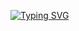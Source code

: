 [![Typing SVG](https://readme-typing-svg.herokuapp.com?color=%2336BCF7&lines=Student+of+the+Department+of+Informatics+and+Computer+Engineering)](https://git.io/typing-svg)


<!--
**Mark-Grigorev/Mark-Grigorev** is a ✨ _special_ ✨ repository because its `README.md` (this file) appears on your GitHub profile.

Here are some ideas to get you started:

- 🔭 I’m currently working on ...
- 🌱 I’m currently learning ...
- 👯 I’m looking to collaborate on ...
- 🤔 I’m looking for help with ...
- 💬 Ask me about ...
- 📫 How to reach me: ...
- 😄 Pronouns: ...
- ⚡ Fun fact: ...
-->
